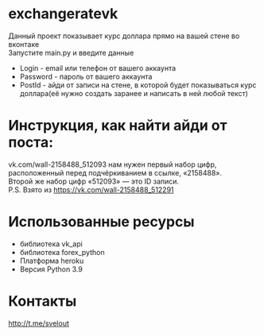 # exchangeratevk
Данный проект показывает курс доллара прямо на вашей стене во вконтаке  
Запустите main.py и введите данные  
* Login - email или телефон от вашего аккаунта
* Password - пароль от вашего аккаунта
* PostId - айди от записи на стене, в которой будет показываться курс доллара(её нужно создать заранее и написать в ней любой текст)  
# Инструкция, как найти айди от поста:  
vk.com/wall-2158488_512093 нам нужен первый набор цифр,  
расположенный перед подчёркиванием в ссылке, «2158488».  
Второй же набор цифр «512093» — это ID записи.  
P.S. Взято из https://vk.com/wall-2158488_512291
# Использованные ресурсы
* библиотека vk_api
* библиотека forex_python
* Платформа heroku
* Версия Python 3.9
# Контакты
http://t.me/svelout
